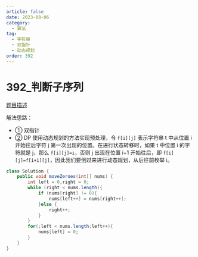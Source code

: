```yaml
---
article: false
date: 2023-08-06
category: 
  - 算法
tag: 
  - 字符串
  - 双指针
  - 动态规划
order: 392
---
```




# 392_判断子序列

<Badge text="简单" type="tip" vertical="middle" />

[题目描述](https://leetcode.cn/problems/is-subsequence/description/?envType=study-plan-v2&envId=leetcode-75)


解法思路：
- ① 双指针   
- ② DP 
  使用动态规划的方法实现预处理，令 `f[i][j]` 表示字符串 t 中从位置 i 开始往后字符 j 第一次出现的位置。在进行状态转移时，如果 t 中位置 i 的字符就是 j，那么 `f[i][j]=i`，否则 j 出现在位置 i+1 开始往后，即 `f[i][j]=f[i+1][j]`，因此我们要倒过来进行动态规划，从后往前枚举 i。

```java
class Solution {
    public void moveZeroes(int[] nums) {
        int left = 0,right = 0;
        while (right < nums.length){
            if (nums[right] != 0){
                nums[left++] = nums[right++];
            }else {
                right++;
            }
        }
        for(;left < nums.length;left++){
            nums[left] = 0;
        }
    }
}
```